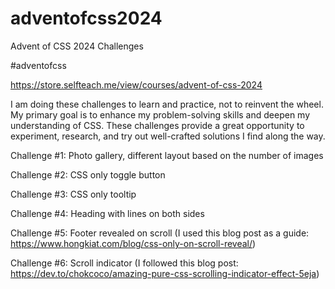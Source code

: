 # adventofcss2024
Advent of CSS 2024 Challenges

#adventofcss

https://store.selfteach.me/view/courses/advent-of-css-2024

I am doing these challenges to learn and practice, not to reinvent the wheel. My primary goal is to enhance my problem-solving skills and deepen my understanding of CSS. These challenges provide a great opportunity to experiment, research, and try out well-crafted solutions I find along the way.

Challenge #1: Photo gallery, different layout based on the number of images

Challenge #2: CSS only toggle button

Challenge #3: CSS only tooltip

Challenge #4: Heading with lines on both sides

Challenge #5: Footer revealed on scroll
(I used this blog post as a guide: https://www.hongkiat.com/blog/css-only-on-scroll-reveal/)

Challenge #6: Scroll indicator
(I followed this blog post: https://dev.to/chokcoco/amazing-pure-css-scrolling-indicator-effect-5eja)